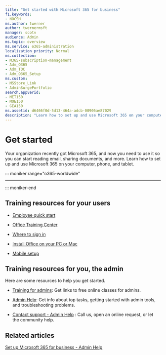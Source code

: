 ```yaml
---
title: "Get started with Microsoft 365 for business"
f1.keywords:
- NOCSH
ms.author: twerner
author: twernermsft
manager: scotv
audience: Admin
ms.topic: overview
ms.service: o365-administration
localization_priority: Normal
ms.collection: 
- M365-subscription-management
- Adm_O365
- Adm_TOC
- Adm_O365_Setup
ms.custom:
- MSStore_Link
- AdminSurgePortfolio
search.appverid:
- MET150
- MOE150
- GEA150
ms.assetid: d6466f0d-5d13-464a-adcb-00906ae87029
description: "Learn how to set up and use Microsoft 365 on your computer, phone, and tablet."
---
```


# Get started

Your organization recently got Microsoft 365, and now you need to use it so you can start reading email, sharing documents, and more. Learn how to set up and use Microsoft 365 on your computer, phone, and tablet.
  
::: moniker range="o365-worldwide"

****


::: moniker-end

## Training resources for your users


- [Employee quick start](https://support.microsoft.com/office/b9700090-ce64-4046-ab92-ce8488a7bc0f)
    
- [Office Training Center](https://support.microsoft.com/office/b8f02f81-ec85-4493-a39b-4c48e6bc4bfb)
    
- [Where to sign in](https://support.microsoft.com/office/e9eb7d51-5430-4929-91ab-6157c5a050b4)
    
- [Install Office on your PC or Mac](https://support.microsoft.com/office/4414eaaf-0478-48be-9c42-23adc4716658)
    
- [Mobile setup](https://support.microsoft.com/office/7dabb6cb-0046-40b6-81fe-767e0b1f014f)
    
## Training resources for you, the admin

Here are some resources to help you get started.
  
- [Training for admins](../index.yml): Get links to free online classes for admins.
    
- [Admin Help](https://docs.microsoft.com/microsoft-365/business-video/admin-center-overview): Get info about top tasks, getting started with admin tools, and troubleshooting problems.
    
- [Contact support - Admin Help](../contact-support-for-business-products.md) : Call us, open an online request, or let the community help. 
    
## Related articles

[Set up Microsoft 365 for business - Admin Help](../setup/setup.md)